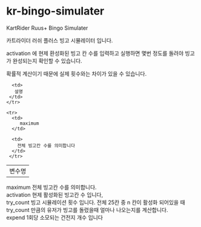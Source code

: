 # kr-bingo-simulater
KartRider Ruus+ Bingo Simulater

카트라이더 러쉬 플러스 빙고 시뮬레이터 입니다.

activation 에 현제 환성화된 빙고 칸 수를 입력하고 실행하면
몇번 정도를 돌려야 빙고가 완성되는지 확인할 수 있습니다.

확률적 계산이기 때문에 실제 횟수와는 차이가 있을 수 있습니다.

<table>
   <tr>
     <td>
       변수명
     </td>
      
      <td>
       설명
     </td>
    </tr>
    
    <tr>
      <td>
         maximum
      </td>
      
      <td>
        전체 빙고칸 수를 의미합니다
      </td>
     </tr>
</table>


maximum              전체 빙고칸 수를 의미합니다.<br>
activation            현제 활성화된 빙고칸 수 입니다,<br>
try_count          빙고 시뮬레이션 횟수 입니다. 전체 25칸 중 n 칸이 활성화 되어있을 때 try_count 만큼의 유저가 빙고를 돌렸을때 얼마나 나오는지를 계산합니다.<br>
expend               1회당 소모되는 건전지 개수 입니다<br>

